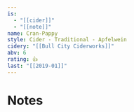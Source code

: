 ```yaml
---
is:
  - "[[cider]]"
  - "[[note]]"
name: Cran-Pappy
style: Cider - Traditional - Apfelwein
cidery: "[[Bull City Ciderworks]]"
abv: 6
rating: 👍
last: "[[2019-01]]"
---
```

# Notes

